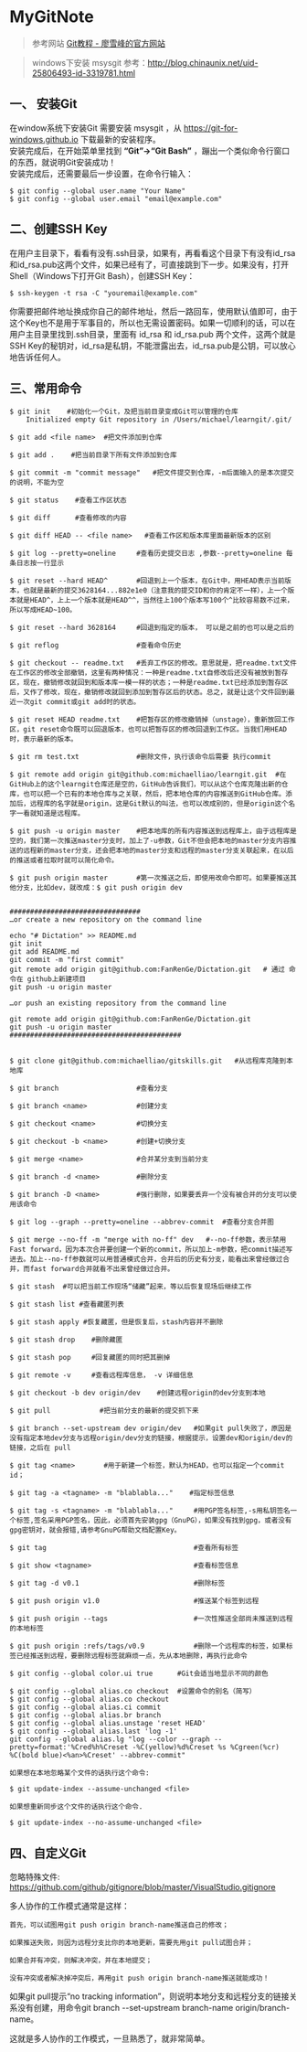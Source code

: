 # MyGitNote

> 参考网站 [Git教程 - 廖雪峰的官方网站](http://www.liaoxuefeng.com/wiki/0013739516305929606dd18361248578c67b8067c8c017b000)

> windows下安装 msysgit 参考：<http://blog.chinaunix.net/uid-25806493-id-3319781.html>

## 一、 安装Git

在window系统下安装Git 需要安装 msysgit ，从 <https://git-for-windows.github.io> 下载最新的安装程序。  
安装完成后，在开始菜单里找到 **“Git”->“Git Bash”** ，蹦出一个类似命令行窗口的东西，就说明Git安装成功！  
安装完成后，还需要最后一步设置，在命令行输入：
``` shell
$ git config --global user.name "Your Name"
$ git config --global user.email "email@example.com"
```

## 二、创建SSH Key

在用户主目录下，看看有没有.ssh目录，如果有，再看看这个目录下有没有id_rsa和id_rsa.pub这两个文件，如果已经有了，可直接跳到下一步。如果没有，打开Shell（Windows下打开Git Bash），创建SSH Key：
``` shell
$ ssh-keygen -t rsa -C "youremail@example.com"
```

你需要把邮件地址换成你自己的邮件地址，然后一路回车，使用默认值即可，由于这个Key也不是用于军事目的，所以也无需设置密码。如果一切顺利的话，可以在用户主目录里找到.ssh目录，里面有 id_rsa 和 id_rsa.pub 两个文件，这两个就是SSH Key的秘钥对，id_rsa是私钥，不能泄露出去，id_rsa.pub是公钥，可以放心地告诉任何人。

## 三、常用命令

``` shell
$ git init    #初始化一个Git，及把当前目录变成Git可以管理的仓库
    Initialized empty Git repository in /Users/michael/learngit/.git/

$ git add <file name>  #把文件添加到仓库

$ git add .    #把当前目录下所有文件添加到仓库

$ git commit -m "commit message"   #把文件提交到仓库，-m后面输入的是本次提交的说明，不能为空

$ git status    #查看工作区状态

$ git diff      #查看修改的内容

$ git diff HEAD -- <file name>   #查看工作区和版本库里面最新版本的区别 

$ git log --pretty=oneline     #查看历史提交日志 ,参数--pretty=oneline 每条日志按一行显示

$ git reset --hard HEAD^       #回退到上一个版本，在Git中，用HEAD表示当前版本，也就是最新的提交3628164...882e1e0（注意我的提交ID和你的肯定不一样），上一个版本就是HEAD^，上上一个版本就是HEAD^^，当然往上100个版本写100个^比较容易数不过来，所以写成HEAD~100。

$ git reset --hard 3628164     #回退到指定的版本， 可以是之前的也可以是之后的

$ git reflog                   #查看命令历史

$ git checkout -- readme.txt   #丢弃工作区的修改。意思就是，把readme.txt文件在工作区的修改全部撤销，这里有两种情况：一种是readme.txt自修改后还没有被放到暂存区，现在，撤销修改就回到和版本库一模一样的状态；一种是readme.txt已经添加到暂存区后，又作了修改，现在，撤销修改就回到添加到暂存区后的状态。总之，就是让这个文件回到最近一次git commit或git add时的状态。

$ git reset HEAD readme.txt    #把暂存区的修改撤销掉（unstage），重新放回工作区，git reset命令既可以回退版本，也可以把暂存区的修改回退到工作区。当我们用HEAD时，表示最新的版本。 

$ git rm test.txt              #删除文件，执行该命令后需要 执行commit

$ git remote add origin git@github.com:michaelliao/learngit.git  #在GitHub上的这个learngit仓库还是空的，GitHub告诉我们，可以从这个仓库克隆出新的仓库，也可以把一个已有的本地仓库与之关联，然后，把本地仓库的内容推送到GitHub仓库。添加后，远程库的名字就是origin，这是Git默认的叫法，也可以改成别的，但是origin这个名字一看就知道是远程库。

$ git push -u origin master    #把本地库的所有内容推送到远程库上，由于远程库是空的，我们第一次推送master分支时，加上了-u参数，Git不但会把本地的master分支内容推送的远程新的master分支，还会把本地的master分支和远程的master分支关联起来，在以后的推送或者拉取时就可以简化命令。

$ git push origin master       #第一次推送之后，即使用改命令即可。如果要推送其他分支，比如dev，就改成：$ git push origin dev


################################
…or create a new repository on the command line

echo "# Dictation" >> README.md
git init
git add README.md
git commit -m "first commit"
git remote add origin git@github.com:FanRenGe/Dictation.git   # 通过 命令在 github上新建项目
git push -u origin master

…or push an existing repository from the command line

git remote add origin git@github.com:FanRenGe/Dictation.git
git push -u origin master
##########################################


$ git clone git@github.com:michaelliao/gitskills.git   #从远程库克隆到本地库

$ git branch                   #查看分支

$ git branch <name>            #创建分支

$ git checkout <name>          #切换分支

$ git checkout -b <name>       #创建+切换分支

$ git merge <name>             #合并某分支到当前分支

$ git branch -d <name>         #删除分支

$ git branch -D <name>         #强行删除，如果要丢弃一个没有被合并的分支可以使用该命令

$ git log --graph --pretty=oneline --abbrev-commit  #查看分支合并图

$ git merge --no-ff -m "merge with no-ff" dev   #--no-ff参数，表示禁用Fast forward，因为本次合并要创建一个新的commit，所以加上-m参数，把commit描述写进去。加上--no-ff参数就可以用普通模式合并，合并后的历史有分支，能看出来曾经做过合并，而fast forward合并就看不出来曾经做过合并。

$ git stash  #可以把当前工作现场“储藏”起来，等以后恢复现场后继续工作

$ git stash list #查看藏匿列表

$ git stash apply #恢复藏匿，但是恢复后，stash内容并不删除

$ git stash drop    #删除藏匿

$ git stash pop     #回复藏匿的同时把其删掉

$ git remote -v     #查看远程库信息， -v 详细信息

$ git checkout -b dev origin/dev    #创建远程origin的dev分支到本地

$ git pull            #把当前分支的最新的提交抓下来

$ git branch --set-upstream dev origin/dev   #如果git pull失败了，原因是没有指定本地dev分支与远程origin/dev分支的链接，根据提示，设置dev和origin/dev的链接，之后在 pull

$ git tag <name>       #用于新建一个标签，默认为HEAD，也可以指定一个commit id；

$ git tag -a <tagname> -m "blablabla..."    #指定标签信息

$ git tag -s <tagname> -m "blablabla..."     #用PGP签名标签,-s用私钥签名一个标签,签名采用PGP签名，因此，必须首先安装gpg（GnuPG），如果没有找到gpg，或者没有gpg密钥对，就会报错,请参考GnuPG帮助文档配置Key。

$ git tag                                    #查看所有标签

$ git show <tagname>                         #查看标签信息

$ git tag -d v0.1                            #删除标签

$ git push origin v1.0                       #推送某个标签到远程

$ git push origin --tags                     #一次性推送全部尚未推送到远程的本地标签  

$ git push origin :refs/tags/v0.9            #删除一个远程库的标签，如果标签已经推送到远程，要删除远程标签就麻烦一点，先从本地删除，再执行此命令

$ git config --global color.ui true      #Git会适当地显示不同的颜色

$ git config --global alias.co checkout  #设置命令的别名（简写）
$ git config --global alias.co checkout
$ git config --global alias.ci commit
$ git config --global alias.br branch
$ git config --global alias.unstage 'reset HEAD'
$ git config --global alias.last 'log -1'
git config --global alias.lg "log --color --graph --pretty=format:'%Cred%h%Creset -%C(yellow)%d%Creset %s %Cgreen(%cr) %C(bold blue)<%an>%Creset' --abbrev-commit"

如果想在本地忽略某个文件的话执行这个命令:

$ git update-index --assume-unchanged <file>

如果想重新同步这个文件的话执行这个命令.

$ git update-index --no-assume-unchanged <file>
```

## 四、自定义Git

忽略特殊文件: <https://github.com/github/gitignore/blob/master/VisualStudio.gitignore>

多人协作的工作模式通常是这样：

    首先，可以试图用git push origin branch-name推送自己的修改；

    如果推送失败，则因为远程分支比你的本地更新，需要先用git pull试图合并；

    如果合并有冲突，则解决冲突，并在本地提交；

    没有冲突或者解决掉冲突后，再用git push origin branch-name推送就能成功！

如果git pull提示“no tracking information”，则说明本地分支和远程分支的链接关系没有创建，用命令git branch --set-upstream branch-name origin/branch-name。

这就是多人协作的工作模式，一旦熟悉了，就非常简单。
